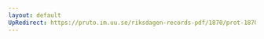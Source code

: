 ```yaml
---
layout: default
UpRedirect: https://pruto.im.uu.se/riksdagen-records-pdf/1870/prot-1870--fk--513/prot-1870--fk--513_002.pdf
---
```

